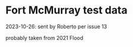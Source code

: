 # Fort McMurray test data

2023-10-26: sent by Roberto per issue 13

probably taken from 2021 Flood 